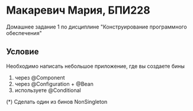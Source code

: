 # Макаревич Мария, БПИ228
Домашнее задание 1 по дисциплине "Конструирование программного обеспечения"
## Условие
Необходимо написать небольшое приложение, где вы создаете бины 
1. через @Component
2. через @Configuration + @Bean
3. используете @Conditional

(*) Сделать один из бинов NonSingleton
